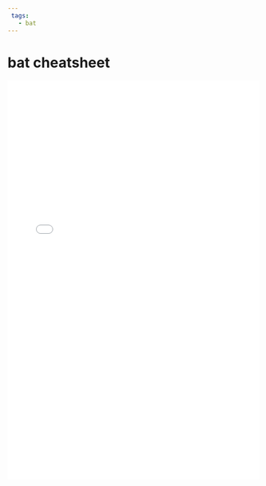 ```yaml
---
 tags:
   - bat
---
```


# bat cheatsheet 

<embed alt="bat_cheatsheet" src="/a/bat_cheatsheet.pdf" width="100%" height="800px"  />
